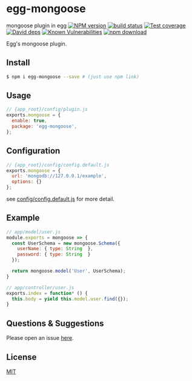 # egg-mongoose
mongoose plugin in egg
[![NPM version][npm-image]][npm-url]
[![build status][travis-image]][travis-url]
[![Test coverage][codecov-image]][codecov-url]
[![David deps][david-image]][david-url]
[![Known Vulnerabilities][snyk-image]][snyk-url]
[![npm download][download-image]][download-url]

[npm-image]: https://img.shields.io/npm/v/egg-mongoose.svg?style=flat-square
[npm-url]: https://npmjs.org/package/egg-mongoose
[travis-image]: https://img.shields.io/travis/eggjs/egg-mongoose.svg?style=flat-square
[travis-url]: https://travis-ci.org/eggjs/egg-mongoose
[codecov-image]: https://img.shields.io/codecov/c/github/eggjs/egg-mongoose.svg?style=flat-square
[codecov-url]: https://codecov.io/github/eggjs/egg-mongoose?branch=master
[david-image]: https://img.shields.io/david/eggjs/egg-mongoose.svg?style=flat-square
[david-url]: https://david-dm.org/eggjs/egg-mongoose
[snyk-image]: https://snyk.io/test/npm/egg-mongoose/badge.svg?style=flat-square
[snyk-url]: https://snyk.io/test/npm/egg-mongoose
[download-image]: https://img.shields.io/npm/dm/egg-mongoose.svg?style=flat-square
[download-url]: https://npmjs.org/package/egg-mongoose

Egg's mongoose plugin.

## Install

```bash
$ npm i egg-mongoose --save # (just use npm link)
```

## Usage

```js
// {app_root}/config/plugin.js
exports.mongoose = {
  enable: true,
  package: 'egg-mongoose',
};
```

## Configuration

```js
// {app_root}/config/config.default.js
exports.mongoose = {
  url: 'mongodb://127.0.0.1/example',
  options: {}
};
```

see [config/config.default.js](config/config.default.js) for more detail.

## Example
```js
// app/model/user.js
module.exports = mongoose => {
  const UserSchema = new mongoose.Schema({
    userName: { type: String  },
    password: { type: String  }
  });

  return mongoose.model('User', UserSchema);
}

// app/controller/user.js
exports.index = function* () {
  this.body = yield this.model.user.find({});
}
```

## Questions & Suggestions

Please open an issue [here](https://github.com/eggjs/egg/issues).

## License

[MIT](LICENSE)
